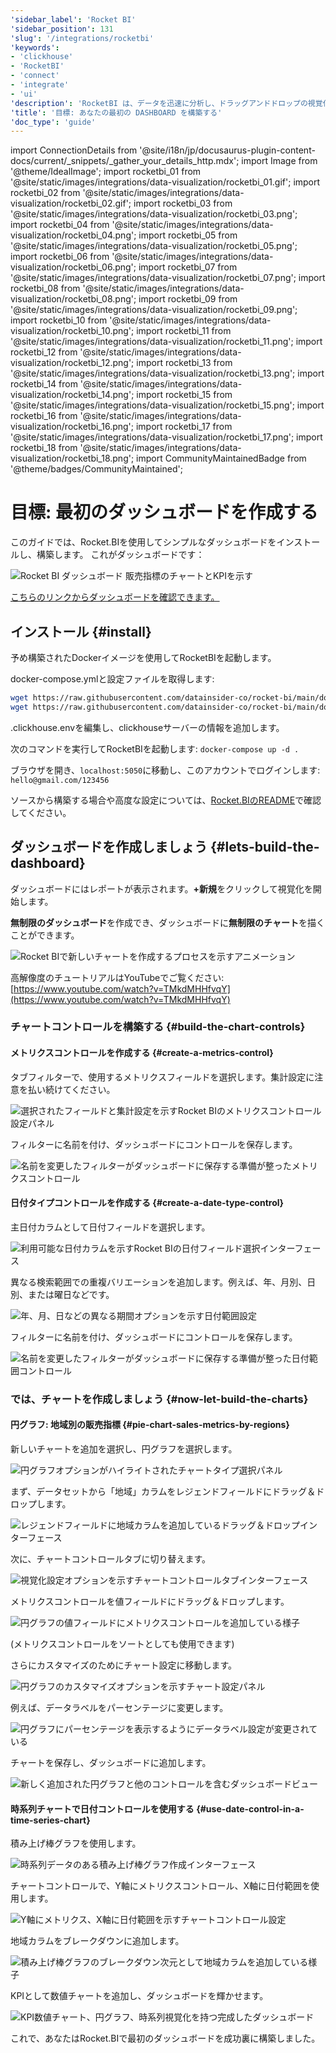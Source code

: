 ```yaml
---
'sidebar_label': 'Rocket BI'
'sidebar_position': 131
'slug': '/integrations/rocketbi'
'keywords':
- 'clickhouse'
- 'RocketBI'
- 'connect'
- 'integrate'
- 'ui'
'description': 'RocketBI は、データを迅速に分析し、ドラッグアンドドロップの視覚化を構築し、同僚とブラウザ上で共同作業を行うためのセルフサービスビジネスインテリジェンスプラットフォームです。'
'title': '目標: あなたの最初の DASHBOARD を構築する'
'doc_type': 'guide'
---
```


import ConnectionDetails from '@site/i18n/jp/docusaurus-plugin-content-docs/current/_snippets/_gather_your_details_http.mdx';
import Image from '@theme/IdealImage';
import rocketbi_01 from '@site/static/images/integrations/data-visualization/rocketbi_01.gif';
import rocketbi_02 from '@site/static/images/integrations/data-visualization/rocketbi_02.gif';
import rocketbi_03 from '@site/static/images/integrations/data-visualization/rocketbi_03.png';
import rocketbi_04 from '@site/static/images/integrations/data-visualization/rocketbi_04.png';
import rocketbi_05 from '@site/static/images/integrations/data-visualization/rocketbi_05.png';
import rocketbi_06 from '@site/static/images/integrations/data-visualization/rocketbi_06.png';
import rocketbi_07 from '@site/static/images/integrations/data-visualization/rocketbi_07.png';
import rocketbi_08 from '@site/static/images/integrations/data-visualization/rocketbi_08.png';
import rocketbi_09 from '@site/static/images/integrations/data-visualization/rocketbi_09.png';
import rocketbi_10 from '@site/static/images/integrations/data-visualization/rocketbi_10.png';
import rocketbi_11 from '@site/static/images/integrations/data-visualization/rocketbi_11.png';
import rocketbi_12 from '@site/static/images/integrations/data-visualization/rocketbi_12.png';
import rocketbi_13 from '@site/static/images/integrations/data-visualization/rocketbi_13.png';
import rocketbi_14 from '@site/static/images/integrations/data-visualization/rocketbi_14.png';
import rocketbi_15 from '@site/static/images/integrations/data-visualization/rocketbi_15.png';
import rocketbi_16 from '@site/static/images/integrations/data-visualization/rocketbi_16.png';
import rocketbi_17 from '@site/static/images/integrations/data-visualization/rocketbi_17.png';
import rocketbi_18 from '@site/static/images/integrations/data-visualization/rocketbi_18.png';
import CommunityMaintainedBadge from '@theme/badges/CommunityMaintained';


# 目標: 最初のダッシュボードを作成する

<CommunityMaintainedBadge/>

このガイドでは、Rocket.BIを使用してシンプルなダッシュボードをインストールし、構築します。
これがダッシュボードです：

<Image size="md" img={rocketbi_01} alt="Rocket BI ダッシュボード 販売指標のチャートとKPIを示す" border />
<br/>

[こちらのリンクからダッシュボードを確認できます。](https://demo.rocket.bi/dashboard/sales-dashboard-7?token=7eecf750-cbde-4c53-8fa8-8b905fec667e)

## インストール {#install}

予め構築されたDockerイメージを使用してRocketBIを起動します。

docker-compose.ymlと設定ファイルを取得します:

```bash
wget https://raw.githubusercontent.com/datainsider-co/rocket-bi/main/docker/docker-compose.yml
wget https://raw.githubusercontent.com/datainsider-co/rocket-bi/main/docker/.clickhouse.env
```
.clickhouse.envを編集し、clickhouseサーバーの情報を追加します。

次のコマンドを実行してRocketBIを起動します: ``` docker-compose up -d . ```

ブラウザを開き、```localhost:5050```に移動し、このアカウントでログインします: ```hello@gmail.com/123456```

ソースから構築する場合や高度な設定については、[Rocket.BIのREADME](https://github.com/datainsider-co/rocket-bi/blob/main/README.md)で確認してください。

## ダッシュボードを作成しましょう {#lets-build-the-dashboard}

ダッシュボードにはレポートが表示されます。**+新規**をクリックして視覚化を開始します。

**無制限のダッシュボード**を作成でき、ダッシュボードに**無制限のチャート**を描くことができます。

<Image size="md" img={rocketbi_02} alt="Rocket BIで新しいチャートを作成するプロセスを示すアニメーション" border />
<br/>

高解像度のチュートリアルはYouTubeでご覧ください: [https://www.youtube.com/watch?v=TMkdMHHfvqY](https://www.youtube.com/watch?v=TMkdMHHfvqY)

### チャートコントロールを構築する {#build-the-chart-controls}

#### メトリクスコントロールを作成する {#create-a-metrics-control}
タブフィルターで、使用するメトリクスフィールドを選択します。集計設定に注意を払い続けてください。

<Image size="md" img={rocketbi_03} alt="選択されたフィールドと集計設定を示すRocket BIのメトリクスコントロール設定パネル" border />
<br/>

フィルターに名前を付け、ダッシュボードにコントロールを保存します。

<Image size="md" img={rocketbi_04} alt="名前を変更したフィルターがダッシュボードに保存する準備が整ったメトリクスコントロール" border />

#### 日付タイプコントロールを作成する {#create-a-date-type-control}
主日付カラムとして日付フィールドを選択します。

<Image size="md" img={rocketbi_05} alt="利用可能な日付カラムを示すRocket BIの日付フィールド選択インターフェース" border />
<br/>

異なる検索範囲での重複バリエーションを追加します。例えば、年、月別、日別、または曜日などです。

<Image size="md" img={rocketbi_06} alt="年、月、日などの異なる期間オプションを示す日付範囲設定" border />
<br/>

フィルターに名前を付け、ダッシュボードにコントロールを保存します。

<Image size="md" img={rocketbi_07} alt="名前を変更したフィルターがダッシュボードに保存する準備が整った日付範囲コントロール" border />

### では、チャートを作成しましょう {#now-let-build-the-charts}

#### 円グラフ: 地域別の販売指標 {#pie-chart-sales-metrics-by-regions}
新しいチャートを追加を選択し、円グラフを選択します。

<Image size="md" img={rocketbi_08} alt="円グラフオプションがハイライトされたチャートタイプ選択パネル" border />
<br/>

まず、データセットから「地域」カラムをレジェンドフィールドにドラッグ＆ドロップします。

<Image size="md" img={rocketbi_09} alt="レジェンドフィールドに地域カラムを追加しているドラッグ＆ドロップインターフェース" border />
<br/>

次に、チャートコントロールタブに切り替えます。

<Image size="md" img={rocketbi_10} alt="視覚化設定オプションを示すチャートコントロールタブインターフェース" border />
<br/>

メトリクスコントロールを値フィールドにドラッグ＆ドロップします。

<Image size="md" img={rocketbi_11} alt="円グラフの値フィールドにメトリクスコントロールを追加している様子" border />
<br/>

(メトリクスコントロールをソートとしても使用できます)

さらにカスタマイズのためにチャート設定に移動します。

<Image size="md" img={rocketbi_12} alt="円グラフのカスタマイズオプションを示すチャート設定パネル" border />
<br/>

例えば、データラベルをパーセンテージに変更します。

<Image size="md" img={rocketbi_13} alt="円グラフにパーセンテージを表示するようにデータラベル設定が変更されている" border />
<br/>

チャートを保存し、ダッシュボードに追加します。

<Image size="md" img={rocketbi_14} alt="新しく追加された円グラフと他のコントロールを含むダッシュボードビュー" border />

#### 時系列チャートで日付コントロールを使用する {#use-date-control-in-a-time-series-chart}
積み上げ棒グラフを使用します。

<Image size="md" img={rocketbi_15} alt="時系列データのある積み上げ棒グラフ作成インターフェース" border />
<br/>

チャートコントロールで、Y軸にメトリクスコントロール、X軸に日付範囲を使用します。

<Image size="md" img={rocketbi_16} alt="Y軸にメトリクス、X軸に日付範囲を示すチャートコントロール設定" border />
<br/>

地域カラムをブレークダウンに追加します。

<Image size="md" img={rocketbi_17} alt="積み上げ棒グラフのブレークダウン次元として地域カラムを追加している様子" border />
<br/>

KPIとして数値チャートを追加し、ダッシュボードを輝かせます。

<Image size="md" img={rocketbi_18} alt="KPI数値チャート、円グラフ、時系列視覚化を持つ完成したダッシュボード" border />
<br/>

これで、あなたはRocket.BIで最初のダッシュボードを成功裏に構築しました。
